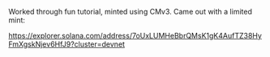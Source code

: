 Worked through fun tutorial, minted using CMv3. Came out with a limited mint:

https://explorer.solana.com/address/7oUxLUMHeBbrQMsK1gK4AufTZ38HyFmXgskNjev6HfJ9?cluster=devnet
